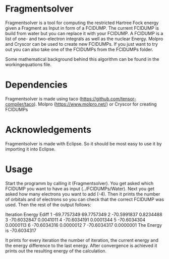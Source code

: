 # Fragmentsolver
Fragmentsolver is a tool for computing the restricted Hartree Fock energy given a Fragment as Input in form of a FCIDUMP.
The current FCIDUMP is build from water but you can replace it with your FCIDUMP.
A FCIDUMP is a list of one- and two-electron integrals as well as the nuclear Energy.
Molpro and Cryscor can be used to create new FCIDUMPs.
If you just want to try out you can also take one of the FCIDUMPs from the FCIDUMPs folder.

Some mathematical background behind this algorithm can be found in the workingequations file.

# Dependencies
Fragmentsolver is made using taco (https://github.com/tensor-compiler/taco).
Molpro (https://www.molpro.net/) or Cryscor for creating FCIDUMPs

# Acknowledgements
Fragmentsolver is made with Eclipse. So it should be most easy to use it by importing it into Eclipse.

# Usage
Start the programm by calling it (Fragmentsolver).
You get asked which FCIDUMP you want to have as input (../FCIDUMPs/Water).
Next you get asked how many electrons you want to add (-4).
Then it prints the number of orbitals and of electrons so you can check that the correct FCIDUMP was used.
Then the rest of the output follows:

Iteration    Energy          Ediff
    1        -69.7757349     69.7757349
    2        -70.5991837      0.8234488
    3        -70.6032847      0.0041011
    4        -70.6034191      0.0001344
    5        -70.6034304      0.0000113
    6        -70.6034316      0.0000012
    7        -70.6034317      0.0000001
The Energy is -70.6034317

It prints for every iteration the number of iteration, the current energy and the energy difference to the last energy.
After convergence is achieved it prints out the resulting energy of the calculation.
